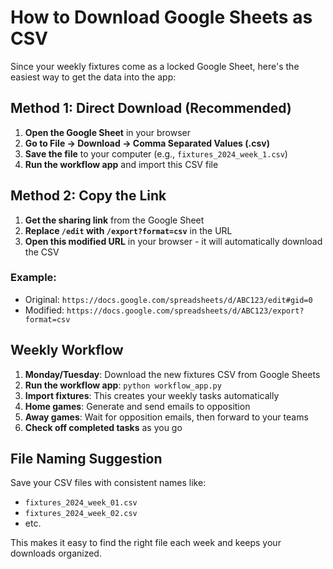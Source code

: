 # How to Download Google Sheets as CSV

Since your weekly fixtures come as a locked Google Sheet, here's the easiest way to get the data into the app:

## Method 1: Direct Download (Recommended)

1. **Open the Google Sheet** in your browser
2. **Go to File → Download → Comma Separated Values (.csv)**
3. **Save the file** to your computer (e.g., `fixtures_2024_week_1.csv`)
4. **Run the workflow app** and import this CSV file

## Method 2: Copy the Link

1. **Get the sharing link** from the Google Sheet
2. **Replace `/edit` with `/export?format=csv`** in the URL
3. **Open this modified URL** in your browser - it will automatically download the CSV

### Example:
- Original: `https://docs.google.com/spreadsheets/d/ABC123/edit#gid=0`
- Modified: `https://docs.google.com/spreadsheets/d/ABC123/export?format=csv`

## Weekly Workflow

1. **Monday/Tuesday**: Download the new fixtures CSV from Google Sheets
2. **Run the workflow app**: `python workflow_app.py`
3. **Import fixtures**: This creates your weekly tasks automatically
4. **Home games**: Generate and send emails to opposition
5. **Away games**: Wait for opposition emails, then forward to your teams
6. **Check off completed tasks** as you go

## File Naming Suggestion

Save your CSV files with consistent names like:
- `fixtures_2024_week_01.csv`
- `fixtures_2024_week_02.csv`
- etc.

This makes it easy to find the right file each week and keeps your downloads organized.